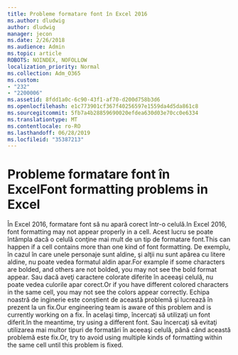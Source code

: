 ```yaml
---
title: Probleme formatare font în Excel 2016
ms.author: dludwig
author: dludwig
manager: jecon
ms.date: 2/26/2018
ms.audience: Admin
ms.topic: article
ROBOTS: NOINDEX, NOFOLLOW
localization_priority: Normal
ms.collection: Adm_O365
ms.custom:
- "232"
- "2200006"
ms.assetid: 8fdd1a0c-6c90-43f1-af70-d200d758b3d6
ms.openlocfilehash: e1c773901cf367f40256597e1559da4d5da861c8
ms.sourcegitcommit: 5fb7a4b28859690020efdea630d03e70cc0e6334
ms.translationtype: MT
ms.contentlocale: ro-RO
ms.lasthandoff: 06/28/2019
ms.locfileid: "35387213"
---
```

# <a name="font-formatting-problems-in-excel"></a><span data-ttu-id="a2c86-102">Probleme formatare font în Excel</span><span class="sxs-lookup"><span data-stu-id="a2c86-102">Font formatting problems in Excel</span></span>

<span data-ttu-id="a2c86-103">În Excel 2016, formatare font să nu apară corect într-o celulă.</span><span class="sxs-lookup"><span data-stu-id="a2c86-103">In Excel 2016, font formatting may not appear properly in a cell.</span></span> <span data-ttu-id="a2c86-104">Acest lucru se poate întâmpla dacă o celulă conţine mai mult de un tip de formatare font.</span><span class="sxs-lookup"><span data-stu-id="a2c86-104">This can happen if a cell contains more than one kind of font formatting.</span></span> <span data-ttu-id="a2c86-105">De exemplu, în cazul în care unele personaje sunt aldine, şi alţii nu sunt apărea cu litere aldine, nu poate vedea formatul aldin apar.</span><span class="sxs-lookup"><span data-stu-id="a2c86-105">For example if some characters are bolded, and others are not bolded, you may not see the bold format appear.</span></span> <span data-ttu-id="a2c86-106">Sau dacă aveţi caractere colorate diferite în aceeaşi celulă, nu poate vedea culorile apar corect.</span><span class="sxs-lookup"><span data-stu-id="a2c86-106">Or if you have different colored characters in the same cell, you may not see the colors appear correctly.</span></span> <span data-ttu-id="a2c86-107">Echipa noastră de inginerie este conştient de această problemă şi lucrează în prezent la un fix.</span><span class="sxs-lookup"><span data-stu-id="a2c86-107">Our engineering team is aware of this problem and is currently working on a fix.</span></span> <span data-ttu-id="a2c86-108">În acelaşi timp, încercaţi să utilizaţi un font diferit.</span><span class="sxs-lookup"><span data-stu-id="a2c86-108">In the meantime, try using a different font.</span></span> <span data-ttu-id="a2c86-109">Sau încercaţi să evitaţi utilizarea mai multor tipuri de formatări în aceeaşi celulă, până când această problemă este fix.</span><span class="sxs-lookup"><span data-stu-id="a2c86-109">Or, try to avoid using multiple kinds of formatting within the same cell until this problem is fixed.</span></span>
  